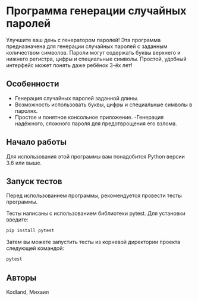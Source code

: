 # Программа генерации случайных паролей

Улучшите ваш день с генератором паролей!
Эта программа предназначена для генерации случайных паролей с заданным количеством символов. Пароли могут содержать буквы верхнего и нижнего регистра, цифры и специальные символы. Простой, удобный интерфейс может понять даже ребёнок 3-ёх лет! 

## Особенности

- Генерация случайных паролей заданной длины.
- Возможность использовать буквы, цифры и специальные символы в паролях.
- Простое и понятное консольное приложение.
-Генерация надёжного, сложного пароля для предотврощения его взлома.

## Начало работы

Для использования этой программы вам понадобится Python версии 3.6 или выше.

## Запуск тестов

Перед использованием программы, рекомендуется провести тесты программы.

Тесты написаны с использованием библиотеки pytest. Для установки введите:
```bash
pip install pytest
```

Затем вы можете запустить тесты из корневой директории проекта следующей командой:
```bash
pytest
```

## Авторы

Kodland, Михаил
